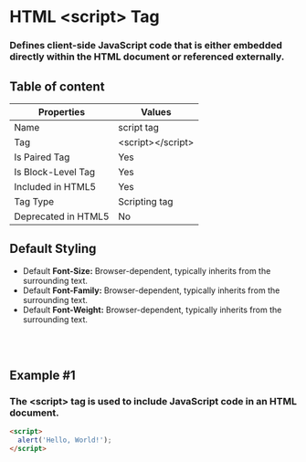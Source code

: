 # HTML &lt;script&gt; Tag

### Defines client-side JavaScript code that is either embedded directly within the HTML document or referenced externally.



## Table of content


| Properties            | Values                                                               |
|---------------------|----------------------------------------------------------------------|
| Name                | script tag                                                |
| Tag                 | &lt;script&gt;&lt;/script&gt;                                            |
| Is Paired Tag       | Yes                                                  |
| Is Block-Level Tag  | Yes                                |
| Included in HTML5   | Yes     |
| Tag Type            | Scripting tag     |
| Deprecated in HTML5 | No     |


## Default Styling


-	Default **Font-Size:** Browser-dependent, typically inherits from the surrounding text.
-	Default **Font-Family:** Browser-dependent, typically inherits from the surrounding text.
-	Default **Font-Weight:** Browser-dependent, typically inherits from the surrounding text.


<br>
<br>

## Example #1
### The &lt;script&gt; tag is used to include JavaScript code in an HTML document.
```html
<script>
  alert('Hello, World!');
</script>
``` 
<br>
<br>

